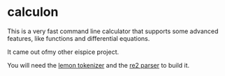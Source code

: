 # calculon
This is a very fast command line calculator that supports some advanced features, like functions and differential equations.

It came out ofmy other eispice project.

You will need the [lemon tokenizer](http://www.hwaci.com/sw/lemon/) and the [re2 parser](http://re2c.org/) to build it.
